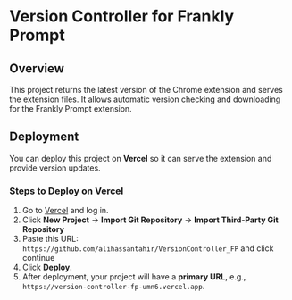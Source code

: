# Version Controller for Frankly Prompt

## Overview
This project returns the latest version of the Chrome extension and serves the extension files. It allows automatic version checking and downloading for the Frankly Prompt extension.

## Deployment

You can deploy this project on **Vercel** so it can serve the extension and provide version updates.

### Steps to Deploy on Vercel

1. Go to [Vercel](https://vercel.com/) and log in.
2. Click **New Project** → **Import Git Repository** -> **Import Third-Party Git Repository**
3. Paste this URL: `https://github.com/alihassantahir/VersionController_FP` and click continue
5. Click **Deploy**.
6. After deployment, your project will have a **primary URL**, e.g.,  
   `https://version-controller-fp-umn6.vercel.app`.  
